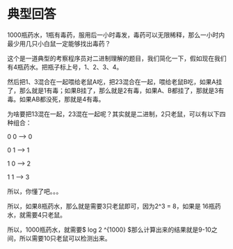 # 典型回答


1000瓶药水，1瓶有毒药，服用后一小时毒发，毒药可以无限稀释，那么一小时内最少用几只小白鼠一定能够找出毒药？



这个是一道典型的考察程序员对二进制理解的题目，我们简化一下，假如现在我们有4瓶药水。把瓶子标上号，1、2、3、4。



然后把1、3混合在一起喂给老鼠A吃，把23混合在一起，喂给老鼠B吃，如果A挂了，那么就是1有毒；如果B挂了，那么就是2有毒，如果A、B都挂了，那就是3有毒。如果AB都没死，那就是4有毒。



为啥要把13混在一起，23混在一起呢？其实就是二进制，2只老鼠，可以有以下四种组合：



0 0  ——> 0

0 1   ——> 1

1 0   ——> 2

1 1   ——> 3



所以，你懂了吧。。。



所以，如果8瓶药水，那么就是需要3只老鼠即可，因为2^3 = 8，如果是 16瓶药水，就需要4只老鼠。



所以，1000瓶药水，就需要$ log 2 ^{1000} $那么计算出来的结果就是9-10之间，所以需要10只老鼠可以检测出来。







